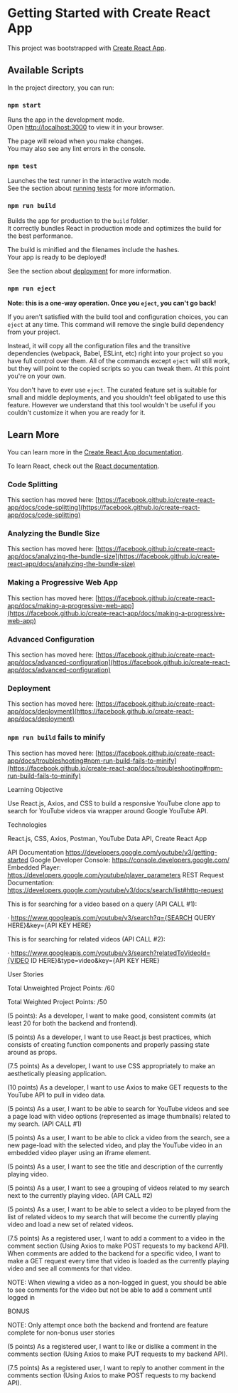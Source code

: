 # Getting Started with Create React App

This project was bootstrapped with [Create React App](https://github.com/facebook/create-react-app).

## Available Scripts

In the project directory, you can run:

### `npm start`

Runs the app in the development mode.\
Open [http://localhost:3000](http://localhost:3000) to view it in your browser.

The page will reload when you make changes.\
You may also see any lint errors in the console.

### `npm test`

Launches the test runner in the interactive watch mode.\
See the section about [running tests](https://facebook.github.io/create-react-app/docs/running-tests) for more information.

### `npm run build`

Builds the app for production to the `build` folder.\
It correctly bundles React in production mode and optimizes the build for the best performance.

The build is minified and the filenames include the hashes.\
Your app is ready to be deployed!

See the section about [deployment](https://facebook.github.io/create-react-app/docs/deployment) for more information.

### `npm run eject`

**Note: this is a one-way operation. Once you `eject`, you can't go back!**

If you aren't satisfied with the build tool and configuration choices, you can `eject` at any time. This command will remove the single build dependency from your project.

Instead, it will copy all the configuration files and the transitive dependencies (webpack, Babel, ESLint, etc) right into your project so you have full control over them. All of the commands except `eject` will still work, but they will point to the copied scripts so you can tweak them. At this point you're on your own.

You don't have to ever use `eject`. The curated feature set is suitable for small and middle deployments, and you shouldn't feel obligated to use this feature. However we understand that this tool wouldn't be useful if you couldn't customize it when you are ready for it.

## Learn More

You can learn more in the [Create React App documentation](https://facebook.github.io/create-react-app/docs/getting-started).

To learn React, check out the [React documentation](https://reactjs.org/).

### Code Splitting

This section has moved here: [https://facebook.github.io/create-react-app/docs/code-splitting](https://facebook.github.io/create-react-app/docs/code-splitting)

### Analyzing the Bundle Size

This section has moved here: [https://facebook.github.io/create-react-app/docs/analyzing-the-bundle-size](https://facebook.github.io/create-react-app/docs/analyzing-the-bundle-size)

### Making a Progressive Web App

This section has moved here: [https://facebook.github.io/create-react-app/docs/making-a-progressive-web-app](https://facebook.github.io/create-react-app/docs/making-a-progressive-web-app)

### Advanced Configuration

This section has moved here: [https://facebook.github.io/create-react-app/docs/advanced-configuration](https://facebook.github.io/create-react-app/docs/advanced-configuration)

### Deployment

This section has moved here: [https://facebook.github.io/create-react-app/docs/deployment](https://facebook.github.io/create-react-app/docs/deployment)

### `npm run build` fails to minify

This section has moved here: [https://facebook.github.io/create-react-app/docs/troubleshooting#npm-run-build-fails-to-minify](https://facebook.github.io/create-react-app/docs/troubleshooting#npm-run-build-fails-to-minify)



Learning Objective

Use React.js, Axios, and CSS to build a responsive YouTube clone app to search for YouTube videos via wrapper around Google YouTube API.

Technologies

React.js, CSS, Axios, Postman, YouTube Data API, Create React App

API Documentation https://developers.google.com/youtube/v3/getting-started Google Developer Console: https://console.developers.google.com/ Embedded Player: https://developers.google.com/youtube/player_parameters REST Request Documentation: https://developers.google.com/youtube/v3/docs/search/list#http-request

This is for searching for a video based on a query (API CALL #1):

· https://www.googleapis.com/youtube/v3/search?q={SEARCH QUERY HERE}&key={API KEY HERE}

This is for searching for related videos (API CALL #2):

· https://www.googleapis.com/youtube/v3/search?relatedToVideoId={VIDEO ID HERE}&type=video&key={API KEY HERE}

User Stories

Total Unweighted Project Points: /60

Total Weighted Project Points: /50

(5 points): As a developer, I want to make good, consistent commits (at least 20 for both the backend and frontend).

(5 points) As a developer, I want to use React.js best practices, which consists of creating function components and properly passing state around as props.

(7.5 points) As a developer, I want to use CSS appropriately to make an aesthetically pleasing application.

(10 points) As a developer, I want to use Axios to make GET requests to the YouTube API to pull in video data.

(5 points) As a user, I want to be able to search for YouTube videos and see a page load with video options (represented as image thumbnails) related to my search. (API CALL #1)

(5 points) As a user, I want to be able to click a video from the search, see a new page-load with the selected video, and play the YouTube video in an embedded video player using an iframe element.

(5 points) As a user, I want to see the title and description of the currently playing video.

(5 points) As a user, I want to see a grouping of videos related to my search next to the currently playing video. (API CALL #2)

(5 points) As a user, I want to be able to select a video to be played from the list of related videos to my search that will become the currently playing video and load a new set of related videos.

(7.5 points) As a registered user, I want to add a comment to a video in the comment section (Using Axios to make POST requests to my backend API). When comments are added to the backend for a specific video, I want to make a GET request every time that video is loaded as the currently playing video and see all comments for that video.

NOTE: When viewing a video as a non-logged in guest, you should be able to see comments for the video but not be able to add a comment until logged in

BONUS

NOTE: Only attempt once both the backend and frontend are feature complete for non-bonus user stories

(5 points) As a registered user, I want to like or dislike a comment in the comments section (Using Axios to make PUT requests to my backend API).

(7.5 points) As a registered user, I want to reply to another comment in the comments section (Using Axios to make POST requests to my backend API).